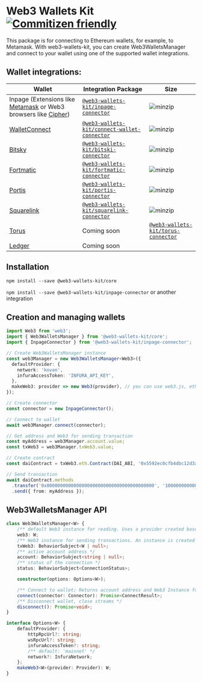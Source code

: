 # Web3 Wallets Kit [![Commitizen friendly](https://img.shields.io/badge/commitizen-friendly-brightgreen.svg)](http://commitizen.github.io/cz-cli/)

This package is for connecting to Ethereum wallets, for example, to Metamask. With web3-wallets-kit, you can create Web3WalletsManager and connect to your wallet using one of the supported wallet integrations.

## Wallet integrations:

| Wallet | Integration Package |Size |
|----|----|----|
|Inpage (Extensions like [Metamask](https://metamask.io/) or Web3 browsers like [Cipher](https://www.cipherbrowser.com/))|[`@web3-wallets-kit/inpage-connector`](./packages/inpage-connector)|![minzip](https://badgen.net/bundlephobia/minzip/@web3-wallets-kit/inpage-connector)|
[WalletConnect](https://walletconnect.org/)|[`@web3-wallets-kit/connect-wallet-connector`](./packages/connect-wallet-connector)|![minzip](https://badgen.net/bundlephobia/minzip/@web3-wallets-kit/connect-wallet-connector)|
[Bitsky](https://www.bitski.com/)|[`@web3-wallets-kit/bitski-connector`](./packages/bitski-connector)|![minzip](https://badgen.net/bundlephobia/minzip/@web3-wallets-kit/bitski-connector)|
[Fortmatic](https://fortmatic.com/)|[`@web3-wallets-kit/fortmatic-connector`](./packages/fortmatic-connector)|![minzip](https://badgen.net/bundlephobia/minzip/@web3-wallets-kit/fortmatic-connector)|
[Portis](https://www.portis.io/)|[`@web3-wallets-kit/portis-connector`](./packages/portis-connector)|![minzip](https://badgen.net/bundlephobia/minzip/@web3-wallets-kit/portis-connector)|
[Squarelink](https://squarelink.com/)|[`@web3-wallets-kit/squarelink-connector`](./packages/squarelink-connector)|![minzip](https://badgen.net/bundlephobia/minzip/@web3-wallets-kit/squarelink-connector)|
[Torus](https://tor.us/)|Coming soon|[`@web3-wallets-kit/torus-connector`](./packages/torus-connector)|![minzip](https://badgen.net/bundlephobia/minzip/@web3-wallets-kit/torus-connector)|
[Ledger](https://www.ledger.com/)|Coming soon||

## Installation

`npm install --save @web3-wallets-kit/core`

`npm install --save @web3-wallets-kit/inpage-connector` or another integration

## Creation and managing wallets

```typescript
import Web3 from 'web3';
import { Web3WalletsManager } from '@web3-wallets-kit/core';
import { InpageConnector } from '@web3-wallets-kit/inpage-connector';

// Create Web3WalletsManager instance
const web3Manager = new Web3WalletsManager<Web3>({
  defaultProvider: {
    network: 'kovan',
    infuraAccessToken: 'INFURA_API_KEY',
  },
  makeWeb3: provider => new Web3(provider), // you can use web3.js, ethers.js or another suitable library
});

// Create connector
const connector = new InpageConnector();

// Connect to wallet
await web3Manager.connect(connector);

// Get address and Web3 for sending transaction
const myAddress = web3Manager.account.value;
const txWeb3 = web3Manager.txWeb3.value;

// Create contract
const daiContract = txWeb3.eth.Contract(DAI_ABI, '0x5592ec0cfb4dbc12d3ab100b257153436a1f0fea');

// Send transaction
await daiContract.methods
  .transfer('0x0000000000000000000000000000000000000000', '1000000000000000000')
  .send({ from: myAddress });
```

## Web3WalletsManager API

```typescript
class Web3WalletsManager<W> {
    /** default Web3 instance for reading. Uses a provider created based on defaultProvider options */
    web3: W;
    /** Web3 instance for sending transactions. An instance is created after connecting to the wallet and uses the wallet provider */
    txWeb3: BehaviorSubject<W | null>;
    /** active account address */
    account: BehaviorSubject<string | null>;
    /** status of the connection */
    status: BehaviorSubject<ConnectionStatus>;

    constructor(options: Options<W>);

    /** Connect to wallet; Returns account address and Web3 Instance for sending transactions */
    connect(connector: Connector): Promise<ConnectResult>;
    /** Disconnect wallet, close streams */
    disconnect(): Promise<void>;
}

interface Options<W> {
    defaultProvider: {
        httpRpcUrl?: string;
        wsRpcUrl?: string;
        infuraAccessToken?: string;
        /** default: 'mainnet' */
        network?: InfuraNetwork;
    };
    makeWeb3<W>(provider: Provider): W;
}
```
